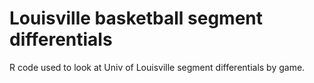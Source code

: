 # Louisville basketball segment differentials

R code used to look at Univ of Louisville segment differentials by game.
